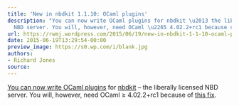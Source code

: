 ```yaml
---
title: 'New in nbdkit 1.1.10: OCaml plugins'
description: "You can now write OCaml plugins for nbdkit \u2013 the liberally licensed
  NBD server. You will, however, need OCaml \u2265 4.02.2+rc1 because of this fix."
url: https://rwmj.wordpress.com/2015/06/19/new-in-nbdkit-1-1-10-ocaml-plugins/
date: 2015-06-19T13:29:54-00:00
preview_image: https://s0.wp.com/i/blank.jpg
authors:
- Richard Jones
source:
---
```


<p><a href="https://github.com/libguestfs/nbdkit/blob/master/plugins/ocaml/nbdkit-ocaml-plugin.pod">You can now write OCaml plugins</a> for <a href="https://github.com/libguestfs/nbdkit">nbdkit</a> – the liberally licensed NBD server.  You will, however, need OCaml ≥ 4.02.2+rc1 because of <a href="http://caml.inria.fr/mantis/view.php?id=6693">this fix</a>.</p>

